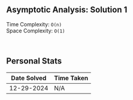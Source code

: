## Asymptotic Analysis: Solution 1  
Time Complexity: `O(n)`  
Space Complexity: `O(1)`  

&nbsp;  

## Personal Stats
| Date Solved | Time Taken |
| ----------- | ---------- |
| 12-29-2024  | N/A |  
